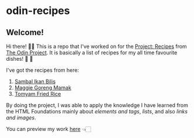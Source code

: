 # odin-recipes

## Welcome!

Hi there! 👋🏻 This is a repo that I've worked on for the [Project: Recipes](https://www.theodinproject.com/lessons/foundations-recipes) from [The Odin Project](https://www.theodinproject.com/). It is basically a list of recipes for my all time favourite dishes! 🤤 🍛

I've got the recipes from here:

1. [Sambal Ikan Bilis](https://dishbyili.com/sambal-ikan-bilis/)
2. [Maggie Goreng Mamak](https://www.maggi.my/en/recipes/3-step-maggi-goreng-mamak/)
3. [Tomyam Fried Rice](https://www.maggi.my/en/recipes/tom-yam-fried-rice/)

By doing the project, I was able to apply the knowledge I have learned from the HTML Foundations mainly about _elements and tags_, _lists_, and also _links and images_.

You can preview my work [here](https://ytjt.github.io/odin-recipes/) 👈🏻
